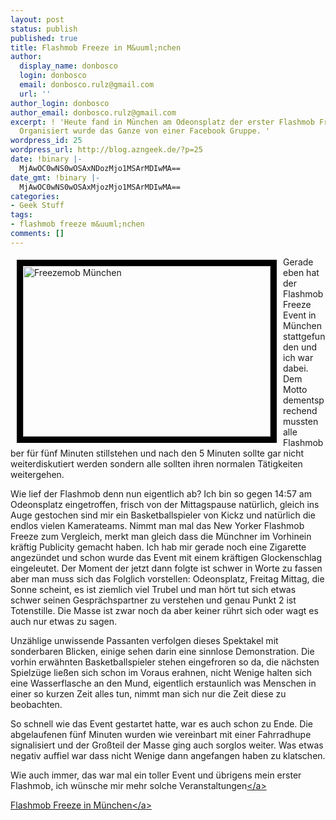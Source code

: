 ```yaml
---
layout: post
status: publish
published: true
title: Flashmob Freeze in M&uuml;nchen
author:
  display_name: donbosco
  login: donbosco
  email: donbosco.rulz@gmail.com
  url: ''
author_login: donbosco
author_email: donbosco.rulz@gmail.com
excerpt: ! 'Heute fand in München am Odeonsplatz der erster Flashmob Freeze statt.
  Organisiert wurde das Ganze von einer Facebook Gruppe. '
wordpress_id: 25
wordpress_url: http://blog.azngeek.de/?p=25
date: !binary |-
  MjAwOC0wNS0wOSAxNDozMjo1MSArMDIwMA==
date_gmt: !binary |-
  MjAwOC0wNS0wOSAxMjozMjo1MSArMDIwMA==
categories:
- Geek Stuff
tags:
- flashmob freeze m&uuml;nchen
comments: []
---
```

<p><img class="alignleft" style="border: 10px solid black; margin: 5px 10px; float: left;" src="http:&#47;&#47;farm4.static.flickr.com&#47;3151&#47;2478344388_0f705f2c56.jpg?v=0" alt="Freezemob M&uuml;nchen" width="396" height="273" &#47;>Gerade eben hat der Flashmob Freeze Event in M&uuml;nchen stattgefunden und ich war dabei. Dem Motto dementsprechend mussten alle Flashmobber f&uuml;r f&uuml;nf Minuten stillstehen und nach den 5 Minuten sollte gar nicht weiterdiskutiert werden sondern alle sollten ihren normalen T&auml;tigkeiten weitergehen.</p>
<p>Wie lief der Flashmob denn nun eigentlich ab? Ich bin so gegen 14:57 am Odeonsplatz eingetroffen, frisch von der Mittagspause nat&uuml;rlich, gleich ins Auge gestochen sind mir ein Basketballspieler von Kickz und nat&uuml;rlich die endlos vielen Kamerateams. Nimmt man mal das New Yorker Flashmob Freeze zum Vergleich, merkt man gleich dass die M&uuml;nchner im Vorhinein kr&auml;ftig Publicity gemacht haben. Ich hab mir gerade noch eine Zigarette angez&uuml;ndet und schon wurde das Event mit einem kr&auml;ftigen Glockenschlag eingeleutet. Der Moment der jetzt dann folgte ist schwer in Worte zu fassen aber man muss sich das Folglich vorstellen: Odeonsplatz, Freitag Mittag, die Sonne scheint, es ist ziemlich viel Trubel und man h&ouml;rt tut sich etwas schwer seinen Gespr&auml;chspartner zu verstehen und genau Punkt 2 ist Totenstille. Die Masse ist zwar noch da aber keiner r&uuml;hrt sich oder wagt es auch nur etwas zu sagen.</p>
<p>Unz&auml;hlige unwissende Passanten verfolgen dieses Spektakel mit sonderbaren Blicken, einige sehen darin eine sinnlose Demonstration. Die vorhin erw&auml;hnten Basketballspieler stehen eingefroren so da, die n&auml;chsten Spielz&uuml;ge lie&szlig;en sich schon im Voraus erahnen, nicht Wenige halten sich eine Wasserflasche an den Mund, eigentlich erstaunlich was Menschen in einer so kurzen Zeit alles tun, nimmt man sich nur die Zeit diese zu beobachten.</p>
<p>So schnell wie das Event gestartet hatte, war es auch schon zu Ende. Die abgelaufenen f&uuml;nf Minuten wurden wie vereinbart mit einer Fahrradhupe signalisiert und der Gro&szlig;teil der Masse ging auch sorglos weiter. Was etwas negativ auffiel war dass nicht Wenige dann angefangen haben zu klatschen.</p>
<p>Wie auch immer, das war mal ein toller Event und &uuml;brigens mein erster Flashmob, ich w&uuml;nsche mir mehr solche Veranstaltungen<a href="http:&#47;&#47;www.viddler.com&#47;player&#47;78c9af31&#47;37.496&#47;"><&#47;a></p>
<p><a href="http:&#47;&#47;www.viddler.com&#47;player&#47;78c9af31&#47;37.496&#47;">Flashmob Freeze in M&uuml;nchen<&#47;a></p>
